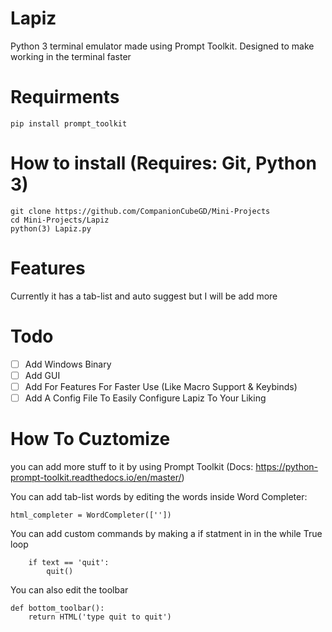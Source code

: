 # Lapiz
Python 3 terminal emulator made using Prompt Toolkit. Designed to make working in the terminal faster

# Requirments
```
pip install prompt_toolkit
```

# How to install (Requires: Git, Python 3)
```
git clone https://github.com/CompanionCubeGD/Mini-Projects
cd Mini-Projects/Lapiz
python(3) Lapiz.py
```

# Features
Currently it has a tab-list and auto suggest but I will be add more

# Todo
- [ ] Add Windows Binary
- [ ] Add GUI
- [ ] Add For Features For Faster Use (Like Macro Support & Keybinds)
- [ ] Add A Config File To Easily Configure Lapiz To Your Liking

# How To Cuztomize
you can add more stuff to it by using Prompt Toolkit (Docs: https://python-prompt-toolkit.readthedocs.io/en/master/)

You can add tab-list words by editing the words inside Word Completer:
```
html_completer = WordCompleter([''])
```

You can add custom commands by making a if statment in in the while True loop
```
    if text == 'quit':
        quit()
```

You can also edit the toolbar
```
def bottom_toolbar():
    return HTML('type quit to quit')
```
